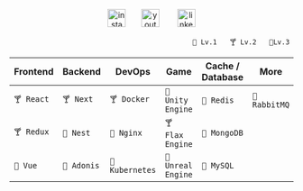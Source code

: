 <p align="center">
  <a href="https://instagram.com/alec1o"><image width="32px" src="/instagram.png" alt="instagram"><a/>
  &nbsp;&nbsp;&nbsp;&nbsp;&nbsp;
  <a href="https://youtube.com/@alec1o"><image width="32px" src="/youtube.png" alt="youtube"><a/>&nbsp;
  &nbsp;&nbsp;&nbsp;&nbsp;&nbsp;
  <a href="https://linkedin.com/in/alec1o/"><image width="32px" src="/linkedin.png" alt="linkedin"><a/>
</p>

<p align="end"><code>🍼 Lv.1 </code>&nbsp;&nbsp;&nbsp; <code>🍸 Lv.2 </code>&nbsp;&nbsp;&nbsp; <code>🍷Lv.3 </code></p>
    
| Frontend       | Backend           | DevOps              | Game              | Cache / Database  |  More             |
| ---            | ---               |---                  | ---               | ---               | ---               |
| ```🍸 React``` | ```🍸 Next```    | ```🍸 Docker```    | ```🍷 Unity Engine```    | ```🍼 Redis```   | ```🍼 RabbitMQ ```|
| ```🍸 Redux``` | ```🍼 Nest```    | ```🍼 Nginx```     | ```🍸 Flax Engine```   | ```🍼 MongoDB``` |                    |
| ```🍼 Vue```   | ```🍼 Adonis```  | ```🍼 Kubernetes```| ```🍼 Unreal Engine```  | ```🍼 MySQL```   |                    |


<!--
**alec1o/alec1o** is a ✨ _special_ ✨ repository because its `README.md` (this file) appears on your GitHub profile.

Here are some ideas to get you started:

- 🔭 I’m currently working on ...
- 🌱 I’m currently learning ...
- 👯 I’m looking to collaborate on ...
- 🤔 I’m looking for help with ...
- 💬 Ask me about ...
- 📫 How to reach me: ...
- 😄 Pronouns: ...
- ⚡ Fun fact: ...
-->
